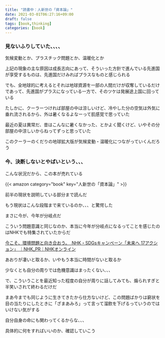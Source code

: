 ```yaml
---
title: "読書中：人新世の「資本論」"
date: 2021-03-01T06:27:16+09:00
draft: false
tags: [book,thinking]
categories: [book]
---
```


### 見ないふりしていた、、、、

気候変動とか、プラスチック問題とか、温暖化とか

上記の現象の主な原因は成長志向にあって、そういった方針で進んでいる先進国が享受するものは、先進国だけみればプラスなものと感じられる

でも、全地球的に考えるとそれは地球資源を一部の人間だけが収奪しているだけであって、先進国がプラスになっている一方で、そのツケは発展途上国に回っている


たしかに、クーラーつければ部屋の中は涼しいけど、冷やした分の空気は外気に垂れ流されるから、外は暑くなるよなーって肌感覚で思っていた

最近の夏は異常だ、昔はこんなに暑くなかった、とかよく聞くけど、いやその分部屋の中涼しいからねってずっと思っていた

このクーラーのくだりの地球拡大版が気候変動・温暖化につながっていくんだろう

### 今、決断しないとやばいという、、、

こんな状況だから、この本が売れている

{{< amazon category="book" key="人新世の「資本論」" >}}

前半の現状を説明している部分まで読んだ

もう現状はこんな段階まで来ているのか、、、と驚愕した

まさに今が、今年が分岐点だ

こういう問題意識と同じなのか、本当に今年が分岐点になるってことを感じたのはNHKでも特集されていたからだ

[今こそ、環境問題と向き合おう。　NHK・SDGsキャンペーン「未来へ 17アクション」 ｜NHK_PR｜NHKオンライン](https://www6.nhk.or.jp/nhkpr/post/original.html?i=26703#:~:text=%E2%97%8FNHK%E3%82%B9%E3%83%9A%E3%82%B7%E3%83%A3%E3%83%AB%20%E3%82%B7%E3%83%AA%E3%83%BC%E3%82%BA%E3%80%8C2030%20%E6%9C%AA%E6%9D%A5%E3%81%B8%E3%81%AE%E5%88%86%E5%B2%90%E7%82%B9%E3%80%8D&text=%E4%BA%BA%E9%A1%9E%E3%81%AF%E3%80%81%E6%96%B0%E5%9E%8B%E3%82%B3%E3%83%AD%E3%83%8A%E3%82%A6%E3%82%A4%E3%83%AB%E3%82%B9,%E3%81%93%E3%81%A8%E3%81%AB%E3%81%AA%E3%82%8B%E3%81%AE%E3%81%A0%E3%80%82)


あおりが凄いと取るか、いやもう本当に時間がないと取るか

少なくとも自分の周りでは危機意識はまったくない、、、

で、こういうことを最近知った程度の自分が周りに話してみても、煽られすぎと半笑いされて終わるだけだ

まあ今までも同じように生きてきたから仕方ないけど、この問題ばかりは窮状を目の当たりにしたときに「ざまあみろ」って言って溜飲を下げるっていうのではいけない気がする

自分自身の命にも関わってくるからな、、、

具体的に何をすればいいのか、確認していこう


